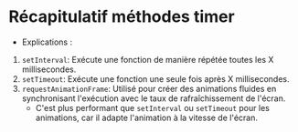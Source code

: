 # Récapitulatif méthodes timer

* Explications :

1. `setInterval`: Exécute une fonction de manière répétée toutes les X millisecondes.
2. `setTimeout`: Exécute une fonction une seule fois après X millisecondes.
3. `requestAnimationFrame`: Utilisé pour créer des animations fluides en synchronisant l'exécution avec le taux de   rafraîchissement de l'écran.
    - C'est plus performant que `setInterval` ou `setTimeout` pour les animations, car il adapte l'animation à la vitesse de l'écran.
